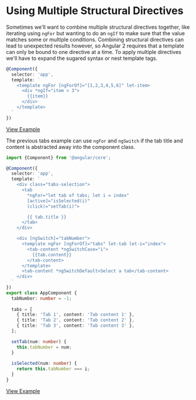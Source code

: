 # Using Multiple Structural Directives

Sometimes we'll want to combine multiple structural directives together, like iterating using `ngFor` but wanting to do an `ngIf` to make sure that the value matches some or multiple conditions. Combining structural directives can lead to unexpected results however, so Angular 2 requires that a template can only be bound to one directive at a time. To apply multiple directives we'll have to expand the sugared syntax or nest template tags.


```typescript
@Component({
  selector: 'app',
  template: `
    <template ngFor [ngForOf]="[1,2,3,4,5,6]" let-item>
      <div *ngIf="item > 3">
        {{item}}
      </div>
    </template>
  `
})
```
[View Example](https://plnkr.co/edit/gmIbP6s7S1pN7vDk9YHG?p=preview)

The previous tabs example can use `ngFor` and `ngSwitch` if the tab title and content is abstracted away into the component class.

```typescript
import {Component} from '@angular/core';

@Component({
  selector: 'app',
  template: `
    <div class="tabs-selection">
      <tab
        *ngFor="let tab of tabs; let i = index"
        [active]="isSelected(i)"
        (click)="setTab(i)">

        {{ tab.title }}
      </tab>
    </div>

    <div [ngSwitch]="tabNumber">
      <template ngFor [ngForOf]="tabs" let-tab let-i="index">
        <tab-content *ngSwitchCase="i">
          {{tab.content}}
        </tab-content>
      </template>
      <tab-content *ngSwitchDefault>Select a tab</tab-content>
    </div>
  `
})
export class AppComponent {
  tabNumber: number = -1;
  
  tabs = [
    { title: 'Tab 1', content: 'Tab content 1' },
    { title: 'Tab 2', content: 'Tab content 2' },
    { title: 'Tab 3', content: 'Tab content 3' },
  ];

  setTab(num: number) {
    this.tabNumber = num;
  }
  
  isSelected(num: number) {
    return this.tabNumber === i;
  }
}
```
[View Example](https://plnkr.co/edit/zSAFw16MBCHE1Nh8lrDA?p=preview)
